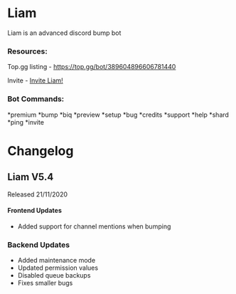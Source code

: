 # Liam
Liam is an advanced discord bump bot

### Resources:
Top.gg listing - https://top.gg/bot/389604896606781440

Invite -  [Invite Liam!](https://discordapp.com/oauth2/authorize?client_id=389604896606781440&scope=bot&permissions=8)

### Bot Commands:
*premium
*bump
*biq
*preview
*setup
*bug
*credits
*support
*help
*shard
*ping
*invite

# Changelog

## Liam V5.4
Released 21/11/2020

#### Frontend Updates

- Added support for channel mentions when bumping

### Backend Updates
- Added maintenance mode
- Updated permission values
- Disabled queue backups
- Fixes smaller bugs
